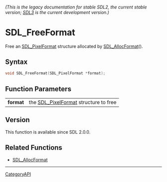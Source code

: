 ###### (This is the legacy documentation for stable SDL2, the current stable version; [SDL3](https://wiki.libsdl.org/SDL3/) is the current development version.)
# SDL_FreeFormat

Free an [SDL_PixelFormat](SDL_PixelFormat) structure allocated by [SDL_AllocFormat](SDL_AllocFormat)().

## Syntax

```c
void SDL_FreeFormat(SDL_PixelFormat *format);

```

## Function Parameters

|                |                                                          |
| -------------- | -------------------------------------------------------- |
| **format**     | the [SDL_PixelFormat](SDL_PixelFormat) structure to free |

## Version

This function is available since SDL 2.0.0.

## Related Functions

* [SDL_AllocFormat](SDL_AllocFormat)

----
[CategoryAPI](CategoryAPI)

